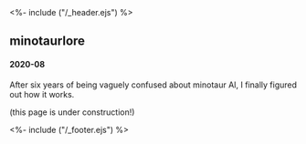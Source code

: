 <!DOCTYPE html>
<html>
<head>
<%- include ("/_header.ejs") %>
</head>
<body>
<div class="wrapper">
<div class="header">
  <a href="/index#minotaur-lore"><div class="header-banner"></div></a>
</div>
<section class="main-content">
<h1 class="post-title">minotaurlore</h1>
<h4 class="post-meta">2020-08</h4>

After six years of being vaguely confused about minotaur AI, I finally figured out how it works.

(this page is under construction!)

</section>
<%- include ("/_footer.ejs") %>
</body>
</html>

